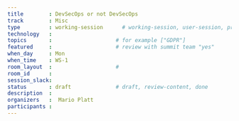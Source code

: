 ```yaml
---
title        : DevSecOps or not DevSecOps 
track        : Misc
type         : working-session      # working-session, user-session, product-session
technology   :
topics       :                    # for example ["GDPR"]
featured     :                    # review with summit team "yes"
when_day     : Mon
when_time    : WS-1
room_layout  :                    #
room_id      :
session_slack: 
status       : draft              # draft, review-content, done
description  :
organizers   :  Mario Platt
participants :
---
```



<!--(add intro)

## WHY

(...)

## What

(...)

## Outcomes

(...)

## References

(...)


## Previous-->

